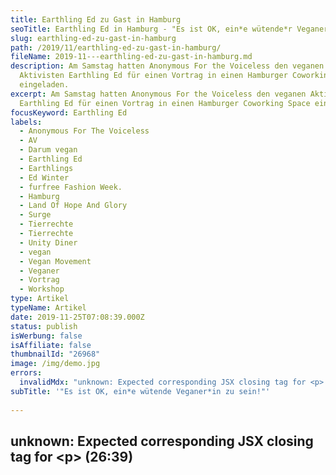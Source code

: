 ```yaml
---
title: Earthling Ed zu Gast in Hamburg
seoTitle: Earthling Ed in Hamburg - "Es ist OK, ein*e wütende*r Veganer*in zu sein"
slug: earthling-ed-zu-gast-in-hamburg
path: /2019/11/earthling-ed-zu-gast-in-hamburg/
fileName: 2019-11---earthling-ed-zu-gast-in-hamburg.md
description: Am Samstag hatten Anonymous For the Voiceless den veganen
  Aktivisten Earthling Ed für einen Vortrag in einen Hamburger Coworking Space
  eingeladen.
excerpt: Am Samstag hatten Anonymous For the Voiceless den veganen Aktivisten
  Earthling Ed für einen Vortrag in einen Hamburger Coworking Space eingeladen.
focusKeyword: Earthling Ed
labels:
  - Anonymous For The Voiceless
  - AV
  - Darum vegan
  - Earthling Ed
  - Earthlings
  - Ed Winter
  - furfree Fashion Week.
  - Hamburg
  - Land Of Hope And Glory
  - Surge
  - Tierrechte
  - Tierrechte
  - Unity Diner
  - vegan
  - Vegan Movement
  - Veganer
  - Vortrag
  - Workshop
type: Artikel
typeName: Artikel
date: 2019-11-25T07:08:39.000Z
status: publish
isWerbung: false
isAffiliate: false
thumbnailId: "26968"
image: /img/demo.jpg
errors:
  invalidMdx: "unknown: Expected corresponding JSX closing tag for <p> (26:39)"
subTitle: '"Es ist OK, ein*e wütende Veganer*in zu sein!"'
  
---
```


## unknown: Expected corresponding JSX closing tag for &lt;p> (26:39)

<!--
**Am Samstag hatten wir das große Glück bei einer ganz besonderen Veranstaltung
dabei zu sein: Anonymous For the Voiceless hatten den veganen Aktivisten
Earthling Ed in einen Hamburger Coworking Space eingeladen.**

Um 12 Uhr ging es los: die Türen der Friendsfactory in der Hafencity schlossen
sich und Earthling Ed betrat die Bühne. Zuerst nahm er sich jede Menge Zeit, uns
kennenzulernen und jede\*r hatte die Möglichkeit, seine Fragen loszuwerden. Auch
ich habe eine gestellt:

"Was würdest Du tun, wenn Menschen wissen, dass Du vegan lebst, Dich aber
trotzdem immer wieder in nicht-vegane Locations einladen oder Dir zum Beispiel
Milchschokolade anbieten?"

![2019-11-23-earthling-ed](http://cardamonchai.com/wp-content/uploads/2019/11/2019-11-23-earthling-ed-1-400x300.jpg)

Ich habe Eds Antwort mitgeschrieben und werde versuchen, seinen Rat in Zukunft
zu beherzigen:

<blockquote>"Das ist wirklich eine schwierige Frage. Was tut man in so einem Fall? Ich glaube, am besten versuchst Du, es nochmal ins Gedächtnis zu rufen, warum Du Dich dafür entschieden hast, so zu leben. Es ist ja nicht wie bei einem Glauben. Du glaubst nicht an irgendwas. Es ist einfach die Wahrheit. Es ist so, wie es ist. Wie schaffen sie es, zu leugnen, was erwiesen und wahr ist?

Wie gelingt es einem, da durchzudringen? Mit Verständnis? Empathie? Es ist nicht
einfach. Ich meine, sie haben immer noch ihr Kotelett auf dem Teller liegen. Das
hat dann für mich umgekehrt auch wieder was mit Respekt zu tun. Ich bin kein
Verfechter davon, dass Veganer\*innen keine nicht-veganen Freunde mehr haben
sollten. Man sollte wirklich sehr vorsichtig mit so etwas umgehen und sich mit
viel gegenseitigem Respekt begegnen."</blockquote>

## Veganer\*innen dürfen wütend sein

Eds Vortrag stand zum Teil unter dem Titel "Being An Angry Vegan" ("Das Leben
als wütende\*r Veganer\*in"). In den letzten Monaten hat sich der Aktivist
besonders viele Gedanken darüber gemacht, wie man es in einer Welt der
Grausamkeiten schaffen kann, sich weiterhin in seinem Körper wohl zu fühlen. Wie
man es schafft, mit der Wut, die entsteht, wann man täglich Bilder sieht, die
Gewalt gegenüber Tieren zeigen und gleichzeitig erlebt, wie der Großteil der
Bevölkerung diese einfach ignoriert.

> "Es ist völlig OK, ein*e wütend*de Veganer\*in zu sein. Wichtig ist nur, dass
> wir uns von unserer Wut nicht überwältigen lassen. Das können wir schaffen,
> indem wir unser Wissen jeden Tag weitergeben. Wir müssen stark bleiben und
> eine Stimme für die Tiere sein, die sich nicht wehren können. Rausgehen auf
> die Straße und zeigen, was hinter den Mauern von Schlachthöfen und in
> Milchbetrieben passiert. Wir müssen unsere Begeisterung, unsere Motivation und
> unsere Empathie nutzen und für die gute Sache kämpfen. So können wir es
> schaffen, einen Unterschied zu machen und die Welt auf Dauer nachhaltig zu
> verändern. Wir haben nur diese eine Zukunft und wir sollten dafür sorgen, sie
> für alle besser zu machen."

## Wir sind alle nur Menschen

![2019-11-23-earthling-ed](http://cardamonchai.com/wp-content/uploads/2019/11/2019-11-23-earthling-ed-2-400x300.jpg)

Insgesamt habe ich sehr viel mitgenommen und eine ganze Menge gelernt und jede
Menge tolle Tipps für den Alltag bekommen. Besonders begeistert haben mich Eds
Konversations-Ratschläge. Ein bisschen beruhigt hat mich, dass der geübte Redner
und vegane Held immer wieder mit ähnlichen Hürden zu tun hat, wie wir alle.
Irgendwie sind wir eben alle nur Menschen.

Im Anschluss an seinen Talk nahm sich Ed wieder Zeit für alle. Zuerst besprachen
wir in kleinen Gruppen, was wir aus der Veranstaltung gelernt haben.
Anschließend diskutierten wir gemeinsam mit ihm über die Ergebnisse und konnten
nochmal Fragen loswerden. Aus den ursprünglich geplanten eineinhalb Stunden
wurden schnell mehr als zwei - ohne, dass es jemandem auffiel.

Ich bin sehr froh, dass ich dabei sein konnte und ein bisschen stolz, das Ed
sich so viel Zeit für uns genommen hat. Der Aktivist ist mir noch ein bisschen
mehr ans Herz gewachsen. Ich finde wahnsinnig toll was er tut. Seine Arbeit ist
mehr als wertvoll.

## Earthling Ed - ein veganer Aktivist

Earthling Ed aka Ed Winter ist ein britischer Tierrechtsaktivist, Filmemacher
und Dozent. Mithilfe seiner Accounts in den sozialen Netzwerken macht auf auf
Missstände in der Tierhaltung und Gewalt gegen Tiere in unserer heutigen
Gesellschaft aufmerksam.

Earthling Ed lebt in London. 2014 wurde er Vegetarier, nachdem er einen Artikel
über einen Geflügeltruck gelesen hatte, der bei Manchester verunglückt war.
Kurze Zeit später sah er mit seiner Freundin
[die Dokumentation "Earthlings"](http://www.earthlings.de/). Seit diesem
Zeitpunkt leben die beiden vegan.

Innerhalb der veganen Community ist er inzwischen sehr bekannt. Zeitgleich mit
der Gründung der Tierrechtsorganisation Surge mit seiner Partnerin startete Ed
2016 seinen Youtube Kanal. Sein Fokus liegt auf Bildung, Aufklärung und die
positive Kommunikation des veganen Gedanken. Ebenfalls im Jahr 2016 wurde von
Surge in Kooperation mit anderen Tierrechtsorganisationen in London der
[Animal Rights March](/2019/08/animal-rights-march-2019/) ins Leben gerufen.
Bereits im ersten Jahr wurden dort 2.500 Besucher\*innen gezählt. Inzwischen
folgen der Bewegung weltweit 28.000 Menschen.

## "Land Of Hope" und das "Unity Diner"

2017 produzierte Ed die Dokumentation "Land Of Hope And Glory" mit der er die
Wahrheit hinter der Viehzucht ins Großbritannien enthüllte und die
Verantwortlichen zum Handeln zwang. Mit seinen Vorträgen sorgt er inzwischen
weltweit für Aufsehen. Im September 2018 eröffnete er in London das vegane
"Unity Diner". Seine Kampagnenarbeit sorgte unter anderem dafür, dass die London
Fashion Week inzwischen zu 100 Prozent pelzfrei ist.

Da es sich um ein kostenloses Event handelte, an dem keiner was verdient, wurden
im Anschluss an den Vortrag in Hamburg Spenden für die SOKO Tierschutz
gesammelt.

Vielen Dank an [Earthling Ed](https://earthlinged.org/),
[Anonymous For The Voiceless](https://www.anonymousforthevoiceless.org/)
Hamburg, Inbar, Liza Marie und alle anderen, die das Event möglich gemacht
haben! Ihr seid großartig!

Hat Euch mein Beitrag neugierig gemacht? Das freut mich sehr! Hier ein Video zum
Thema "wütende Veganer\*innen", das Ed vor einiger Zeit aufgenommen hat.

<iframe src="https://www.youtube.com/embed/OMIsFajOCYk" width="560" height="315" frameborder="0" allowfullscreen="allowfullscreen"></iframe>

-->

  
